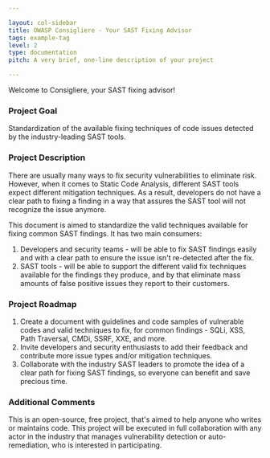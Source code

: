 ```yaml
---

layout: col-sidebar
title: OWASP Consigliere - Your SAST Fixing Advisor
tags: example-tag
level: 2
type: documentation
pitch: A very brief, one-line description of your project

---
```

Welcome to Consigliere, your SAST fixing advisor!

### Project Goal

Standardization of the available fixing techniques of code issues detected by the industry-leading SAST tools.

### Project Description

There are usually many ways to fix security vulnerabilities to eliminate risk.
However, when it comes to Static Code Analysis, different SAST tools expect different mitigation techniques. As a result, developers do not have a clear path to fixing a finding in a way that assures the SAST tool will not recognize the issue anymore.

This document is aimed to standardize the valid techniques available for fixing common SAST findings.
It has two main consumers:

1. Developers and security teams - will be able to fix SAST findings easily and with a clear path to ensure the issue isn't re-detected after the fix.
2. SAST tools - will be able to support the different valid fix techniques available for the findings they produce, and by that eliminate mass amounts of false positive issues they report to their customers.

### Project Roadmap

1. Create a document with guidelines and code samples of vulnerable codes and valid techniques to fix, for common findings - SQLi, XSS, Path Traversal, CMDi, SSRF, XXE, and more.
2. Invite developers and security enthusiasts to add their feedback and contribute more issue types and/or mitigation techniques.
3. Collaborate with the industry SAST leaders to promote the idea of a clear path for fixing SAST findings, so everyone can benefit and save precious time.

### Additional Comments

This is an open-source, free project, that's aimed to help anyone who writes or maintains code.
This project will be executed in full collaboration with any actor in the industry that manages vulnerability detection or auto-remediation, who is interested in participating.
